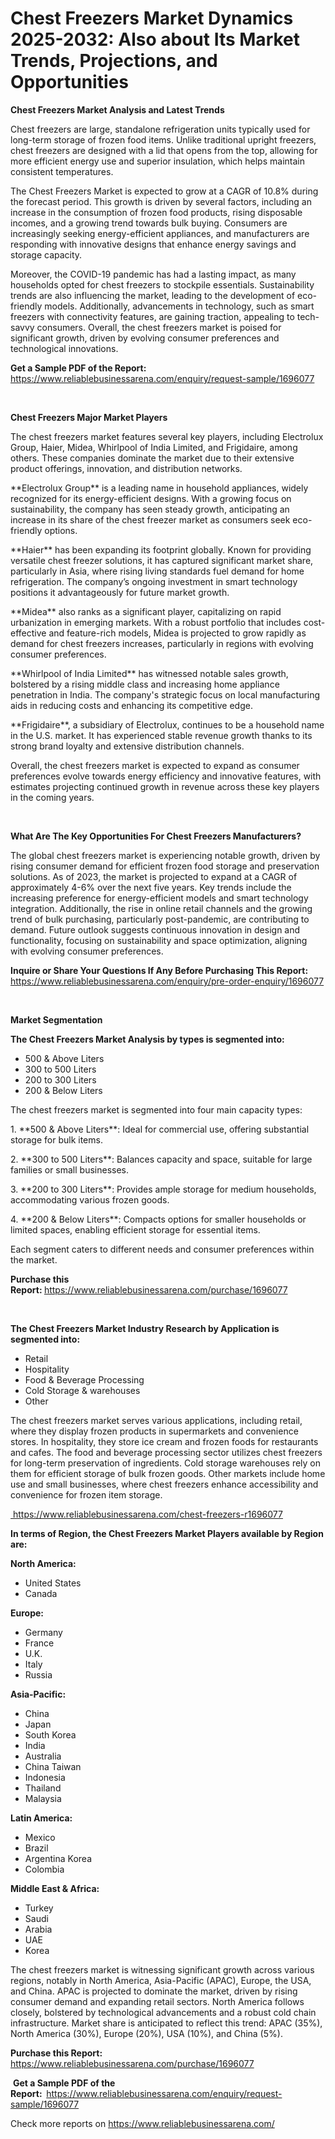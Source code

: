 <p><h1>Chest Freezers Market Dynamics 2025-2032: Also about Its Market Trends, Projections, and Opportunities</h1></p><p><strong>Chest Freezers Market Analysis and Latest Trends</strong></p>
<p><p>Chest freezers are large, standalone refrigeration units typically used for long-term storage of frozen food items. Unlike traditional upright freezers, chest freezers are designed with a lid that opens from the top, allowing for more efficient energy use and superior insulation, which helps maintain consistent temperatures.</p><p>The Chest Freezers Market is expected to grow at a CAGR of 10.8% during the forecast period. This growth is driven by several factors, including an increase in the consumption of frozen food products, rising disposable incomes, and a growing trend towards bulk buying. Consumers are increasingly seeking energy-efficient appliances, and manufacturers are responding with innovative designs that enhance energy savings and storage capacity. </p><p>Moreover, the COVID-19 pandemic has had a lasting impact, as many households opted for chest freezers to stockpile essentials. Sustainability trends are also influencing the market, leading to the development of eco-friendly models. Additionally, advancements in technology, such as smart freezers with connectivity features, are gaining traction, appealing to tech-savvy consumers. Overall, the chest freezers market is poised for significant growth, driven by evolving consumer preferences and technological innovations.</p></p>
<p><strong>Get a Sample PDF of the Report:&nbsp;</strong> <a href="https://www.reliablebusinessarena.com/enquiry/request-sample/1696077?utm_campaign=3039&utm_medium=2&utm_source=Github&utm_content=ia&utm_term=27032025&utm_id=chest-freezers">https://www.reliablebusinessarena.com/enquiry/request-sample/1696077</a></p>
<p>&nbsp;</p>
<p><strong>Chest Freezers Major Market Players</strong></p>
<p><p>The chest freezers market features several key players, including Electrolux Group, Haier, Midea, Whirlpool of India Limited, and Frigidaire, among others. These companies dominate the market due to their extensive product offerings, innovation, and distribution networks.</p><p>**Electrolux Group** is a leading name in household appliances, widely recognized for its energy-efficient designs. With a growing focus on sustainability, the company has seen steady growth, anticipating an increase in its share of the chest freezer market as consumers seek eco-friendly options.</p><p>**Haier** has been expanding its footprint globally. Known for providing versatile chest freezer solutions, it has captured significant market share, particularly in Asia, where rising living standards fuel demand for home refrigeration. The company’s ongoing investment in smart technology positions it advantageously for future market growth.</p><p>**Midea** also ranks as a significant player, capitalizing on rapid urbanization in emerging markets. With a robust portfolio that includes cost-effective and feature-rich models, Midea is projected to grow rapidly as demand for chest freezers increases, particularly in regions with evolving consumer preferences.</p><p>**Whirlpool of India Limited** has witnessed notable sales growth, bolstered by a rising middle class and increasing home appliance penetration in India. The company's strategic focus on local manufacturing aids in reducing costs and enhancing its competitive edge.</p><p>**Frigidaire**, a subsidiary of Electrolux, continues to be a household name in the U.S. market. It has experienced stable revenue growth thanks to its strong brand loyalty and extensive distribution channels. </p><p>Overall, the chest freezers market is expected to expand as consumer preferences evolve towards energy efficiency and innovative features, with estimates projecting continued growth in revenue across these key players in the coming years.</p></p>
<p>&nbsp;</p>
<p><strong>What Are The Key Opportunities For Chest Freezers Manufacturers?</strong></p>
<p><p>The global chest freezers market is experiencing notable growth, driven by rising consumer demand for efficient frozen food storage and preservation solutions. As of 2023, the market is projected to expand at a CAGR of approximately 4-6% over the next five years. Key trends include the increasing preference for energy-efficient models and smart technology integration. Additionally, the rise in online retail channels and the growing trend of bulk purchasing, particularly post-pandemic, are contributing to demand. Future outlook suggests continuous innovation in design and functionality, focusing on sustainability and space optimization, aligning with evolving consumer preferences.</p></p>
<p><strong>Inquire or Share Your Questions If Any Before Purchasing This Report:</strong> <a href="https://www.reliablebusinessarena.com/enquiry/pre-order-enquiry/1696077?utm_campaign=3039&utm_medium=2&utm_source=Github&utm_content=ia&utm_term=27032025&utm_id=chest-freezers">https://www.reliablebusinessarena.com/enquiry/pre-order-enquiry/1696077</a></p>
<p>&nbsp;</p>
<p><strong>Market Segmentation</strong></p>
<p><strong>The Chest Freezers Market Analysis by types is segmented into:</strong></p>
<p><ul><li>500 & Above Liters</li><li>300 to 500 Liters</li><li>200 to 300 Liters</li><li>200 & Below Liters</li></ul></p>
<p><p>The chest freezers market is segmented into four main capacity types: </p><p>1. **500 & Above Liters**: Ideal for commercial use, offering substantial storage for bulk items.</p><p>2. **300 to 500 Liters**: Balances capacity and space, suitable for large families or small businesses.</p><p>3. **200 to 300 Liters**: Provides ample storage for medium households, accommodating various frozen goods.</p><p>4. **200 & Below Liters**: Compacts options for smaller households or limited spaces, enabling efficient storage for essential items. </p><p>Each segment caters to different needs and consumer preferences within the market.</p></p>
<p><strong>Purchase this Report:&nbsp;</strong><a href="https://www.reliablebusinessarena.com/purchase/1696077?utm_campaign=3039&utm_medium=2&utm_source=Github&utm_content=ia&utm_term=27032025&utm_id=chest-freezers">https://www.reliablebusinessarena.com/purchase/1696077</a></p>
<p>&nbsp;</p>
<p><strong>The Chest Freezers Market Industry Research by Application is segmented into:</strong></p>
<p><ul><li>Retail</li><li>Hospitality</li><li>Food & Beverage Processing</li><li>Cold Storage & warehouses</li><li>Other</li></ul></p>
<p><p>The chest freezers market serves various applications, including retail, where they display frozen products in supermarkets and convenience stores. In hospitality, they store ice cream and frozen foods for restaurants and cafes. The food and beverage processing sector utilizes chest freezers for long-term preservation of ingredients. Cold storage warehouses rely on them for efficient storage of bulk frozen goods. Other markets include home use and small businesses, where chest freezers enhance accessibility and convenience for frozen item storage.</p></p>
<p><a href="https://www.reliablebusinessarena.com/chest-freezers-r1696077?utm_campaign=3039&utm_medium=2&utm_source=Github&utm_content=ia&utm_term=27032025&utm_id=chest-freezers">&nbsp;https://www.reliablebusinessarena.com/chest-freezers-r1696077</a></p>
<p><strong>In terms of Region, the Chest Freezers Market Players available by Region are:</strong></p>
<p>
    <p> <strong> North America: </strong>
        <ul>
            <li>United States</li>
            <li>Canada</li>
        </ul>
        </p> 
    <p> <strong> Europe: </strong>
        <ul>
            <li>Germany</li>
            <li>France</li>
            <li>U.K.</li>
            <li>Italy</li>
            <li>Russia</li>
        </ul>
        </p> 
    <p> <strong> Asia-Pacific: </strong>
        <ul>
            <li>China</li>
            <li>Japan</li>
            <li>South Korea</li>
            <li>India</li>
            <li>Australia</li>
            <li>China Taiwan</li>
            <li>Indonesia</li>
            <li>Thailand</li>
            <li>Malaysia</li>
        </ul>
        </p> 
    <p> <strong> Latin America: </strong>
        <ul>
            <li>Mexico</li>
            <li>Brazil</li>
            <li>Argentina Korea</li>
            <li>Colombia</li>
        </ul>
        </p> 
    <p> <strong> Middle East & Africa: </strong>
        <ul>
            <li>Turkey</li>
            <li>Saudi</li>
            <li>Arabia</li>
            <li>UAE</li>
            <li>Korea</li>
        </ul>
    </p>
    </p>
<p><p>The chest freezers market is witnessing significant growth across various regions, notably in North America, Asia-Pacific (APAC), Europe, the USA, and China. APAC is projected to dominate the market, driven by rising consumer demand and expanding retail sectors. North America follows closely, bolstered by technological advancements and a robust cold chain infrastructure. Market share is anticipated to reflect this trend: APAC (35%), North America (30%), Europe (20%), USA (10%), and China (5%).</p></p>
<p><strong>Purchase this Report: </strong><a href="https://www.reliablebusinessarena.com/purchase/1696077?utm_campaign=3039&utm_medium=2&utm_source=Github&utm_content=ia&utm_term=27032025&utm_id=chest-freezers">https://www.reliablebusinessarena.com/purchase/1696077</a></p>
<p>&nbsp;<strong>Get a Sample PDF of the Report:&nbsp;&nbsp;</strong><a href="https://www.reliablebusinessarena.com/enquiry/request-sample/1696077?utm_campaign=3039&utm_medium=2&utm_source=Github&utm_content=ia&utm_term=27032025&utm_id=chest-freezers">https://www.reliablebusinessarena.com/enquiry/request-sample/1696077</a></p>
<p><strong></strong></p>
<p>Check more reports on <a href="https://www.reliablebusinessarena.com/?utm_campaign=3039&utm_medium=2&utm_source=Github&utm_content=ia&utm_term=27032025&utm_id=chest-freezers">https://www.reliablebusinessarena.com/</a></p>